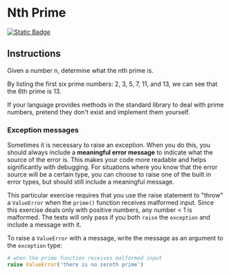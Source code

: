 # Nth Prime
[![Static Badge](https://img.shields.io/badge/Link-To%20Exercise-blue)](https://exercism.org/tracks/python/exercises/nth-prime)

## Instructions

Given a number n, determine what the nth prime is.

By listing the first six prime numbers: 2, 3, 5, 7, 11, and 13, we can see that 
the 6th prime is 13.

If your language provides methods in the standard library to deal with prime 
numbers, pretend they don't exist and implement them yourself.

### Exception messages

Sometimes it is necessary to raise an exception. When you do this, you should 
always include a **meaningful error message** to indicate what the source of 
the error is. This makes your code more readable and helps significantly with 
debugging. For situations where you know that the error source will be a 
certain type, you can choose to raise one of the built in error types, but 
should still include a meaningful message.

This particular exercise requires that you use the raise statement to "throw" a 
`ValueError` when the `prime()` function receives malformed input. Since this 
exercise deals only with positive numbers, any number < 1 is malformed. The 
tests will only pass if you both `raise` the `exception` and include a message 
with it.

To raise a `ValueError` with a message, write the message as an argument to the 
`exception` type:

```python
# when the prime function receives malformed input
raise ValueError('there is no zeroth prime')
```
